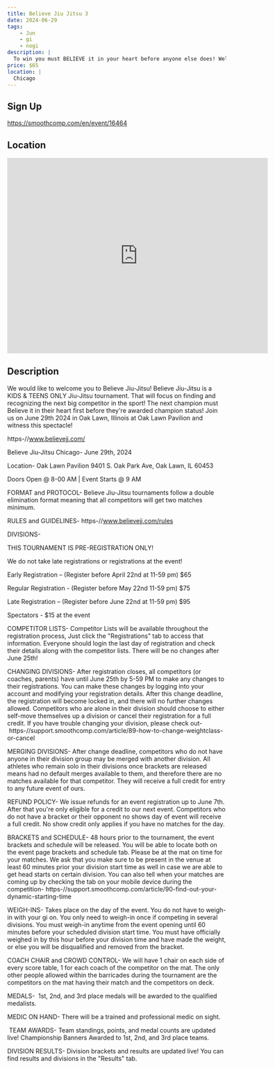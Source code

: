 ```yaml
---
title: Believe Jiu Jitsu 3
date: 2024-06-29
tags:
    - Jun
    - gi 
    - nogi 
description: |
  To win you must BELIEVE it in your heart before anyone else does! Welcome to Believe Jiu-Jitsu!
price: $65
location: |
  Chicago
---
```

## Sign Up
https://smoothcomp.com/en/event/16464

## Location
<iframe src="https://www.google.com/maps/embed?pb=!1m18!1m12!1m3!1d12345.6789!2d-87.7867858!3d41.7213668!2m3!1f0!2f0!3f0!3m2!1i1024!2i768!4f13.1!3m3!1m2!1s0x0%3A0x0!2z41.7213668!5e0!3m2!1sen!2sus!4v1234567890" width="600" height="450" style="border:0;" allowfullscreen="" loading="lazy"></iframe>

## Description
We would like to welcome you to Believe Jiu-Jitsu! Believe Jiu-Jitsu is a KIDS & TEENS ONLY Jiu-Jitsu tournament. That will focus on finding and recognizing the next big competitor in the sport! The next champion must Believe it in their heart first before they're awarded champion status! Join us on June 29th 2024 in Oak Lawn, Illinois at Oak Lawn Pavilion and witness this spectacle! 


https-//www.believejj.com/


Believe Jiu-Jitsu Chicago- June 29th, 2024


Location- Oak Lawn Pavilion 9401 S. Oak Park Ave, Oak Lawn, IL 60453


Doors Open @ 8-00 AM | Event Starts @ 9 AM


FORMAT and PROTOCOL- Believe Jiu-Jitsu tournaments follow a double elimination format meaning that all competitors will get two matches minimum. 


RULES and GUIDELINES- https-//www.believejj.com/rules


DIVISIONS- 


THIS TOURNAMENT IS PRE-REGISTRATION ONLY!


We do not take late registrations or registrations at the event!


Early Registration – (Register before April 22nd at 11-59 pm) $65


Regular Registration - (Register before May 22nd 11-59 pm) $75


Late Registration – (Register before June 22nd at 11-59 pm) $95


Spectators - $15 at the event


COMPETITOR LISTS- Competitor Lists will be available throughout the registration process, Just click the "Registrations" tab to access that information. Everyone should login the last day of registration and check their details along with the competitor lists. There will be no changes after June 25th!


CHANGING DIVISIONS- After registration closes, all competitors (or coaches, parents) have until June 25th by 5-59 PM to make any changes to their registrations. You can make these changes by logging into your account and modifying your registration details. After this change deadline, the registration will become locked in, and there will no further changes allowed. Competitors who are alone in their division should choose to either self-move themselves up a division or cancel their registration for a full credit. If you have trouble changing your division, please check out- https-//support.smoothcomp.com/article/89-how-to-change-weightclass-or-cancel


MERGING DIVISIONS- After change deadline, competitors who do not have anyone in their division group may be merged with another division. All athletes who remain solo in their divisions once brackets are released means had no default merges available to them, and therefore there are no matches available for that competitor. They will receive a full credit for entry to any future event of ours.


REFUND POLICY- We issue refunds for an event registration up to June 7th. After that you're only eligible for a credit to our next event. Competitors who do not have a bracket or their opponent no shows day of event will receive a full credit. No show credit only applies if you have no matches for the day.


BRACKETS and SCHEDULE- 48 hours prior to the tournament, the event brackets and schedule will be released. You will be able to locate both on the event page brackets and schedule tab. Please be at the mat on time for your matches. We ask that you make sure to be present in the venue at least 60 minutes prior your division start time as well in case we are able to get head starts on certain division. You can also tell when your matches are coming up by checking the tab on your mobile device during the competition- https-//support.smoothcomp.com/article/90-find-out-your-dynamic-starting-time


WEIGH-INS- Takes place on the day of the event. You do not have to weigh-in with your gi on. You only need to weigh-in once if competing in several divisions. You must weigh-in anytime from the event opening until 60 minutes before your scheduled division start time. You must have officially weighed in by this hour before your division time and have made the weight, or else you will be disqualified and removed from the bracket.


COACH CHAIR and CROWD CONTROL- We will have 1 chair on each side of every score table, 1 for each coach of the competitor on the mat. The only other people allowed within the barricades during the tournament are the competitors on the mat having their match and the competitors on deck.


MEDALS-  1st, 2nd, and 3rd place medals will be awarded to the qualified medalists.  


MEDIC ON HAND- There will be a trained and professional medic on sight.


 TEAM AWARDS- Team standings, points, and medal counts are updated live! Championship Banners Awarded to 1st, 2nd, and 3rd place teams.


DIVISION RESULTS- Division brackets and results are updated live! You can find results and divisions in the "Results" tab.